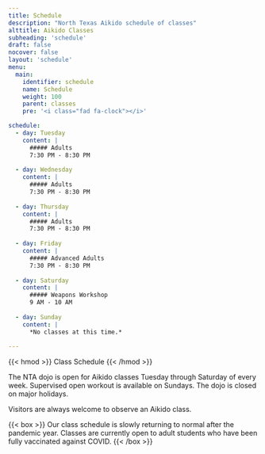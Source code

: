 ```yaml
---
title: Schedule
description: "North Texas Aikido schedule of classes"
alttitle: Aikido Classes
subheading: 'schedule'
draft: false
nocover: false
layout: 'schedule'
menu:
  main:
    identifier: schedule
    name: Schedule
    weight: 100
    parent: classes
    pre: '<i class="fad fa-clock"></i>'

schedule:
  - day: Tuesday
    content: |
      ##### Adults
      7:30 PM - 8:30 PM
      
  - day: Wednesday
    content: |
      ##### Adults
      7:30 PM - 8:30 PM
      
  - day: Thursday
    content: |
      ##### Adults
      7:30 PM - 8:30 PM
      
  - day: Friday
    content: |
      ##### Advanced Adults
      7:30 PM - 8:30 PM
      
  - day: Saturday
    content: |
      ##### Weapons Workshop
      9 AM - 10 AM
      
  - day: Sunday
    content: |
      *No classes at this time.*
    
---
```

{{< hmod >}}
Class Schedule 
{{< /hmod >}}

The NTA dojo is open for Aikido classes Tuesday through Saturday of every week. Supervised open workout is available on Sundays. The dojo is closed on major holidays.

Visitors are always welcome to observe an Aikido class.

{{< box >}}
Our class schedule is slowly returning to normal after the pandemic year. Classes are currently open to adult students who have been fully vaccinated against COVID.
{{< /box >}}